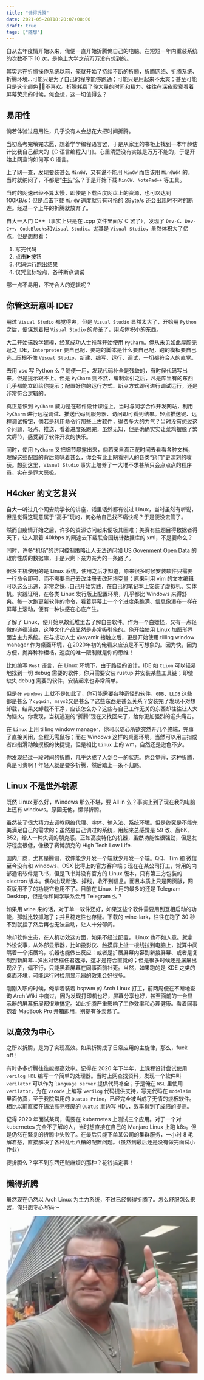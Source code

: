 ```yaml
---
title: "懒得折腾"
date: 2021-05-28T18:20:07+08:00
draft: true
tags: ["随想"]
---
```


自从去年疫情开始以来，俺便一直开始折腾俺自己的电脑。在短短一年内重装系统的次数不下 10 次，是俺上大学之前万万没有想到的。

其实远在折腾操作系统以前，俺就开始了持续不断的折腾，折腾网络、折腾系统、折腾环境...可能只是为了自己的程序能够跑通；可能只是用起来不太爽；甚至可能只是这个颜色👴🏻不喜欢。折腾耗费了俺大量的时间和精力。往往在深夜寂寞看着屏幕荧光的时候，俺会想，这一切值得么？

## 易用性

倘若体验过易用性，几乎没有人会想花大把时间折腾。

当初高考完填完志愿，想着学学编程语言罢，于是从家里的书柜上找到一本年龄估计比我自己都大的《C 语言编程入门》。心里清楚没有实践是万万不能的，于是开始上网查询如何写 C 语言。

上了网一查，发现要装甚么 `MinGW`，又有说不能用 `MinGW` 而应该用 `MinGW64` 的。当时就纳闷了，不都是“[牛头](https://www.gnu.org/)”么？于是开始下载 `MinGW`、`NotePad++` 等工具。

当时的网速已经不算太慢，即使是下载百度网盘上的资源，也可以达到 100KB/s；但是点击下载 `MinGW` 速度就只有可怜的 2Byte/s 还会出现时不时的断连。经过一个上午的折腾就放弃了。

自大一入门 C++（事实上只是在 .cpp 文件里面写 C 罢了），发现了 `Dev-C`、`Dev-C++`、`CodeBlocks`和`Visual Studio`。尤其是 `Visual Studio`，虽然体积大了亿点，但是想想看：

1. 写完代码
2. 点击▶️按钮
3. 代码运行跑出结果
4. 仅凭鼠标轻点，各种断点调试

哪一点不易用，不符合人的逻辑呢？

## 你管这玩意叫 IDE?

用过 `Visual Studio` 都觉得爽，但是 `Visual Studio` 显然太大了，开始用 `Python` 之后，便谋划着把 `Visual Studio` 的命革了，用点体积小的东西。

大二开始搞数学建模，经某成功人士推荐开始使用 `PyCharm`。俺从未见如此厚颜无耻之 IDE，`Interpreter` 要自己配，要跑的脚本是什么要自己配，跑的模板要自己选...压根不像 `Visual Studio`，新建、编写、运行、调试，一切都符合人的直觉。

去用 vsc 写 Python 么？随便一用，发现代码补全是残缺的，有时候代码写出来，但是提示跟不上。但是 `PyCharm` 则不然，编制索引之后，凡是库里有的东西几乎都能立即给你提示；配置好你的运行方式、断点方式即可进行调试运行，还是非常符合逻辑的。

真正意识到 `PyCharm` 威力是在软件设计课程上。当时与同学合作开发网站，利用 `PyCharm` 进行远程调试、推送代码到服务器、访问即可看到结果。轻点推送键、远程调试按钮，倘若是利用命令行那些上古软件，得费多大的力气？当时没有想过这个问题，轻点、推送，看着进度条跑完，虽然无知，但是确确实实让菜鸡摆脱了繁文缛节，感受到了软件开发的快乐。

同时，使用 `PyCharm` 又把细节暴露出来，倘若亲自真正花时间去看看各种文档，理解这些配置的背后意味着甚么，你会有比上网看别人的各类“窍门”更深刻的收获。想到这里，`Visual Studio` 事实上培养了一大堆不求甚解只会点点点的程序员，实在是罪大恶极。

## H4cker 的文艺复兴

自大一听过几个网安院学长的讲座，话里话外都有说过 Linux，当时虽然有听说，但是觉得这玩意属于“高手”玩的，何必给自己找不痛快呢？于是便没去管了。

然而自疫情开始之后，许多的资源访问起来便极其困难；美赛有些题目得数据者得天下，让人顶着 40kbps 的网速去下载联合国统计数据库的 xml，不是要命么？

同时，许多“机场”的访问控制策略让人无法访问如 [US Govenment Open Data](https://www.data.gov) 的政府性质的数据库，于是只剩下亲力亲为的一条路了。

很多主机使用的是 Linux 系统，使用之后才知道，原来很多时候安装软件只需要一行命令即可，而不需要自己去改注册表改环境变量；原来利用 vim 的文本编辑可以这么迅速，非常之快...自己开始实践，在自己的笔记本上安装了虚拟机、实体机。实践证明，在各类 Linux 发行版上配置环境，几乎都比 Windows 来得舒爽。每一次跑更新软件的命令，看着屏幕上一个个进度条跑满、信息像瀑布一样在屏幕上滚动，便有一种快感在心底产生。

了解了 Linux，便开始从故纸堆里去了解自由软件。作为一个白嫖怪，又有一点轻微的道德洁癖，这种文化产品显然是非常吸引俺的。俺开始使用 Linux 加图形界面当主力系统。在与成功人士 @ayamir 接触之后，更是开始使用 tilling window manager 作为桌面环境，在2020年初的俺看来应该是不可想象的。因为快，因为方便，抛弃种种桎梏，速度的唯一限制就是你的思维！

比如编写 `Rust` 语言，在 Linux 环境下，由于路径的设计，IDE 如 `CLion` 可以轻易地找到一切 debug 需要的软件，你只需要安装 rustup 并安装某些工具链；即使缺失 debug 需要的软件，安装起来也非常简单。

但是在 `windows` 上就不是如此了，你可能需要各种奇怪的软件，`GDB`、`LLDB` 这些都是甚么？`cygwin`、`msys2`又是甚么？这些东西是甚么关系？安装完了发现不对想卸载，结果又卸载不干净，应该怎么办？这些与自己工作无关的东西却往往让人大为恼火。你发现，当初逃避的“折腾”现在又找回来了，给你更加强烈的迎头痛击。

在 `Linux` 上用 tilling window manager，你可以随心所欲突然开几个终端，完事了直接关闭，全程无需鼠标；而在 Windows 这样的桌面环境，当然可以用三指或者四指滑动触摸板的快捷键，但是相比 `Linux` 上的 wm，自然还是逊色不少。

你发现经过一段时间的折腾，几乎达成了人剑合一的状态。你会觉得，这种折腾，真是可贵啊！年轻人就是要多折腾，然后踏上一条不归路。

## Linux 不是世外桃源

既然 Linux 那么好，Windows 那么不堪，要 All in 么？事实上到了现在我的电脑上还有 windows。原因无他，懒得折腾。

虽然花了很大精力去调教网络代理、字体、输入法、系统环境。但是终究是不能完美满足自己的需求的；虽然是自己调过的系统，用起来总感觉是 59 改、轰6K、B52，给人一种失调的朋克感。正如高度特化的机器，虽然功能性很强劲，但是友好程度很低，像极了赛博朋克的 High Tech Low Life.

国内厂商，尤其是腾讯，软件能少开发一个端就少开发一个端。QQ、Tim 和 微信至今没有和 windows、OSX 比得上的官方客户端；现在在某公司打工，常用的内部通讯软件是飞书，但是飞书并没有官方的 Linux 版本，只有第三方包装的 electron 版本。偶尔出现断连、掉线，收不到信息。而且本质上只是网页版，网页版用不了的功能它也用不了。目前在 Linux 上用的最多的还是 Telegram Desktop，但是你和同学联系会用 Telegram 么？

如果用 wine 来的话，对于单一软件还好，如果这些个软件需要用到互相启动的功能，那就比较抓瞎了；并且稳定性也存疑。下载的 wine-lark，往往在跑了 30 秒不到就挂了然后再也无法启动，让人十分郁闷。

除却软件生态，在人机功效这方面，如果不经过配置， Linux 也不如人意。就拿外设说事，从外部显示器，比如投影仪、触摸屏上扯一根线拉到电脑上，就算中间隔着一个拓展坞，机器也能做出反应：或者是扩展屏幕内容到新接屏幕、或者是复制到新屏幕...弹出对话框任君选择，这才是符合直觉的；但是很多时候还是屡屡出现岔子，偏不行，只能黑着屏幕在同事面前社死。当然，如果跑的是 KDE 之类的桌面环境，可能运行时检测显示器的效果会好很多。

刚刚入职的时候，俺拿着装着 bspwm 的 Arch Linux 打工，前两周便在不断地查询 Arch Wiki 中度过，因为发现打印机也好，屏幕分享也好，甚至面前的一台显示器的屏幕拓展都很难搞定。如此折腾严重影响了工作效率和心理健康。看着同事抱着 MacBook Pro 开箱即用，别提有多羡慕了。

## 以高效为中心

之所以折腾，是为了实现高效。如果折腾成了日常应用的主旋律，那么，fuck off！

有时多多折腾往往能提高效率。记得在 2020 年下半年，上课程设计尝试使用 `verilog HDL` 编写一个简单的处理器。当时上网查找资料，发现一个软件叫 `verilator` 可以作为 `language server` 提供代码补全；于是俺在 `WSL` 里使用 `verilator`，为在 `vscode` 上编写 `verilog` 代码提供支持，写完代码在 `modelsim` 里面仿真，至于我院常用的 `Quatus Prime`，已经完全被当成了无情的烧板软件。相比以前直接在语法高亮残废的 `Quatus` 里边写 HDL，效率得到了成倍的提高。

记得 2020 年面试某司，需要在 kubernetes 上测试三个应用。对于一个对 kubernetes 完全不了解的人，当时想直接在自己的 Manjaro Linux 上跑 k8s。但是仍然在繁复的折腾中失败了。在最后只能下单某公司的集群服务，一小时 8 毛解君愁，直接解决了各种乱七八糟的配置问题。（虽然到最后还是没有做完面试小作业）

要折腾么？学不到东西还贼麻烦的那种？花钱搞定罢！

## 懒得折腾

虽然现在仍然以 Arch Linux 为主力系统，不过已经懒得折腾了。怎么舒服怎么来罢，俺只想专心写码～

![做做look9啊做！](225d29e2497bc48526e77016a6a803c75c38f039e428b8e29f99ae11805e6aaa.png)  
